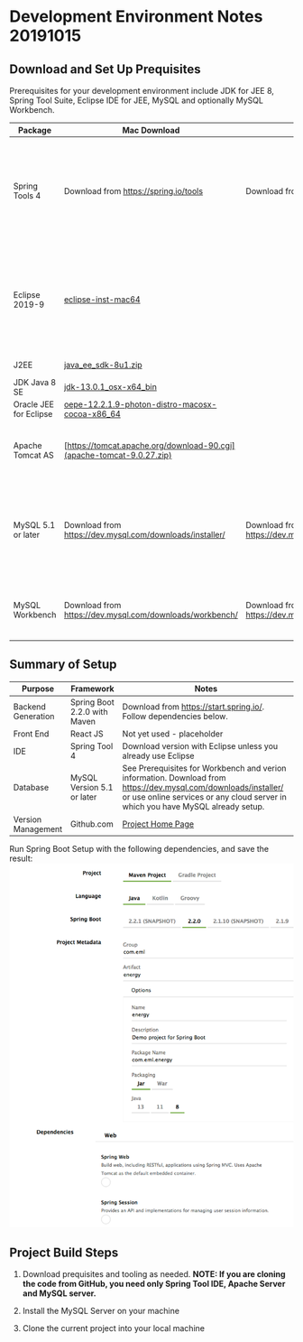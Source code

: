 Development Environment Notes 20191015
======================================

## Download and Set Up Prequisites

Prerequisites for your development environment include JDK for JEE 8, Spring Tool Suite, Eclipse IDE for JEE, MySQL and optionally MySQL Workbench.

Package | Mac Download | Windows Download | Notes
------- | ------- | ---------- | --------
Spring Tools 4 | Download from <https://spring.io/tools> | Download from <https://spring.io/tools> | Get the version integrated with Eclipse or follow instructions if you already are using Eclipse
Eclipse 2019-9 | [eclipse-inst-mac64](http://ftp.osuosl.org/pub/eclipse/oomph/epp/2019-09/R/eclipse-inst-mac64.dmg) | | Or other Eclipse Mirror. Download if any only if not using the integrated Spring Tools 4 download
J2EE | [java_ee_sdk-8u1.zip](https://download.oracle.com/otn-pub/java/java_ee_sdk/8/java_ee_sdk-8u1.zip) | | Log in to Oracle site
JDK Java 8 SE | [jdk-13.0.1_osx-x64_bin](https://download.oracle.com/otn-pub/java/jdk/13.0.1+9/cec27d702aa74d5a8630c65ae61e4305/jdk-13.0.1_osx-x64_bin.dmg) | |
Oracle JEE for Eclipse | [oepe-12.2.1.9-photon-distro-macosx-cocoa-x86_64](https://download.oracle.com/otn_software/oepe/12.2.1.9/photon/oepe-12.2.1.9-photon-distro-macosx-cocoa-x86_64.zip) | | Install after Eclipse
Apache Tomcat AS | [https://tomcat.apache.org/download-90.cgi](apache-tomcat-9.0.27.zip) | | May be autoloaded by Spring (*Spring default Server*)
MySQL 5.1 or later  | Download from <https://dev.mysql.com/downloads/installer/> | Download from <https://dev.mysql.com/downloads/installer/> | Workbench may require MacOS System Update; database server more accepting
MySQL Workbench | Download from <https://dev.mysql.com/downloads/workbench/> | Download from <https://dev.mysql.com/downloads/workbench/> |  Workbench must loosely align with database version

## Summary of Setup

Purpose | Framework  | Notes
------- | ------- | ---------- 
Backend Generation | Spring Boot 2.2.0 with Maven | Download from <https://start.spring.io/>. Follow dependencies below.
Front End | React JS | Not yet used - placeholder
IDE | Spring Tool 4 | Download version with Eclipse unless you already use Eclipse
Database | MySQL Version 5.1 or later | See Prerequisites for Workbench and verion information. Download from <https://dev.mysql.com/downloads/installer/> or use online services or any cloud server in which you have MySQL already setup.
Version Management | Github.com | [Project Home Page](https://github.com/EnergyMashupLab/NIST-CTS-Agents)

Run Spring Boot Setup with the following dependencies, and save the result:
![Spring Boot Setup](SpringBootSetup20191015.png) 

  

## Project Build Steps

1. Download prequisites and tooling as needed. **NOTE: If you are cloning the code from GitHub, you need only Spring Tool IDE, Apache Server and MySQL server.**

2. Install the MySQL Server on your machine

3. Clone the current project into your local machine

